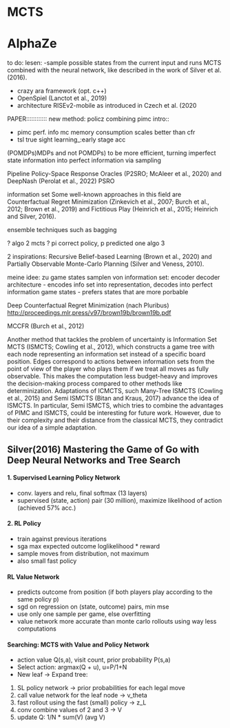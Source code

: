 # MCTS

# AlphaZe
to do: lesen:
-sample possible states from the current input and runs MCTS combined with the neural network, like described in the work of Silver et al. (2016).
- crazy ara framework (opt. c++)
- OpenSpiel (Lanctot et al., 2019) 
- architecture RISEv2-mobile as introduced in Czech et al. (2020

PAPER::::::::::::
new method: policz combining pimc
intro::
- pimc perf. info mc memory consumption scales better than cfr
- tsl true sight learning_:early stage acc

(POMDPs)MDPs and not POMDPs) to be more efficient, turning imperfect state information into perfect information via sampling

Pipeline Policy-Space Response Oracles (P2SRO; McAleer et al., 2020) and DeepNash (Perolat et al., 2022)
PSRO

information set
Some well-known approaches in this field are Counterfactual Regret Minimization (Zinkevich et al., 2007; Burch et al., 2012; Brown et al., 2019) and Fictitious Play (Heinrich et al., 2015; Heinrich and Silver, 2016).

 ensemble techniques such as bagging

? algo 2 mcts
? pi correct policy, p predicted one algo 3

2 inspirations:
Recursive Belief-based Learning (Brown et al., 2020) and Partially Observable Monte-Carlo Planning (Silver and Veness, 2010).

meine idee: 
zu game states samplen von information set:
encoder decoder architecture - encodes info set into representation, decodes into perfect information game states - prefers states that are more porbable

Deep Counterfactual Regret Minimization (nach Pluribus)
http://proceedings.mlr.press/v97/brown19b/brown19b.pdf

MCCFR (Burch et al., 2012)

Another method that tackles the problem of uncertainty is Information Set MCTS (ISMCTS; Cowling et al., 2012), which constructs a game tree with each node representing an information set instead of a specific board position. Edges correspond to actions between information sets from the point of view of the player who plays them if we treat all moves as fully observable. This makes the computation less budget-heavy and improves the decision-making process compared to other methods like determinization. Adaptations of ICMCTS, such Many-Tree ISMCTS (Cowling et al., 2015) and Semi ISMCTS (Bitan and Kraus, 2017) advance the idea of ISMCTS. In particular, Semi ISMCTS, which tries to combine the advantages of PIMC and ISMCTS, could be interesting for future work. However, due to their complexity and their distance from the classical MCTS, they contradict our idea of a simple adaptation.


## Silver(2016) Mastering the Game of Go with Deep Neural Networks and Tree Search

#### 1. Supervised Learning Policy Network
- conv. layers and relu, final softmax (13 layers)
- supervised (state, action) pair (30 million), maximize likelihood of action (achieved 57% acc.)

#### 2. RL Policy
- train against previous iterations 
- sga max expected outcome loglikelihood * reward
- sample moves from distribution, not maximum
- also small fast policy 

#### RL Value Network
- predicts outcome from position (if both players play according to the same policy p)
- sgd on regression  on (state, outcome) pairs, min mse
- use only one sample per game, else overfitting
-  value network more accurate than monte carlo rollouts using way less computations

#### Searching: MCTS with Value and Policy Network
- action value Q(s,a), visit count, prior probability P(s,a)
- Select action: argmax(Q + u), u=P/1+N
- New leaf -> Expand tree: 
1. SL policy network -> prior probabilities for each legal move
2. call value network for the leaf node -> v_theta
3. fast rollout using the fast (small) policy -> z_L
4. conv combine values of 2 and 3  -> V 
5. update Q: 1/N * sum(V)  (avg V)











